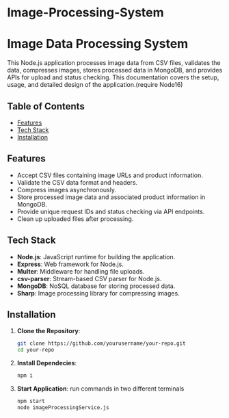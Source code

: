 # Image-Processing-System

# Image Data Processing System

This Node.js application processes image data from CSV files, validates the data, compresses images, stores processed data in MongoDB, and provides APIs for upload and status checking. This documentation covers the setup, usage, and detailed design of the application.(require Node16)

## Table of Contents

- [Features](#features)
- [Tech Stack](#tech-stack)
- [Installation](#installation)

## Features

- Accept CSV files containing image URLs and product information.
- Validate the CSV data format and headers.
- Compress images asynchronously.
- Store processed image data and associated product information in MongoDB.
- Provide unique request IDs and status checking via API endpoints.
- Clean up uploaded files after processing.

## Tech Stack

- **Node.js**: JavaScript runtime for building the application.
- **Express**: Web framework for Node.js.
- **Multer**: Middleware for handling file uploads.
- **csv-parser**: Stream-based CSV parser for Node.js.
- **MongoDB**: NoSQL database for storing processed data.
- **Sharp**: Image processing library for compressing images.

## Installation

1. **Clone the Repository**:
   ```sh
   git clone https://github.com/yourusername/your-repo.git
   cd your-repo
2. **Install Dependecies**:
   ```sh
   npm i
3. **Start Application**:
   run commands in two different terminals
   ```sh
   npm start
   node imageProcessingService.js
   
